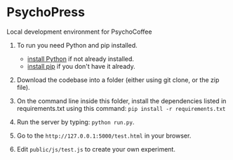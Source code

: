 PsychoPress
===========

Local development environment for PsychoCoffee

1. To run you need Python and pip installed.
    - [install Python](https://www.python.org/download/releases/2.7.8/) if not already installed.
    - [install pip](https://pypi.python.org/pypi/pip) if you don't have it already.

2. Download the codebase into a folder (either using git clone, or the zip file).

3. On the command line inside this folder, install the dependencies listed in requirements.txt using this command:
      `pip install -r requirements.txt`

4. Run the server by typing: `python run.py`.

5. Go to the `http://127.0.0.1:5000/test.html` in your browser.

6. Edit `public/js/test.js` to create your own experiment.
